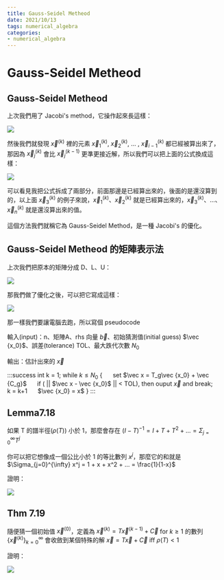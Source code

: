 ```yaml
---
title: Gauss-Seidel Metheod
date: 2021/10/13
tags: numerical_algebra
categories:
- numerical_algebra
---
```


# Gauss-Seidel Metheod

## Gauss-Seidel Metheod

上次我們用了 Jacobi's method，它操作起來長這樣：

![](https://i.imgur.com/eUlvTE7.png)

然後我們就發現 $\vec x^{(k)}$ 裡的元素 $\vec x_1^{(k)}$, $\vec x_2^{(k)}$, ... , $\vec x_{i-1}^{(k)}$ 都已經被算出來了，那因為 $\vec x_j^{(k)}$ 會比 $\vec x_j^{(k-1)}$ 更準更接近解，所以我們可以把上面的公式換成這樣：

![](https://i.imgur.com/jwym5dn.png)

可以看見我把公式拆成了兩部分，前面那邊是已經算出來的，後面的是還沒算到的，以上面 $\vec x_3^{(k)}$ 的例子來說，$\vec x_1^{(k)}$、$\vec x_2^{(k)}$ 就是已經算出來的，$\vec x_3^{(k)}$、...、$\vec x_n^{(k)}$ 就是還沒算出來的值。

這個方法我們就稱它為 Gauss-Seidel Method，是一種 Jacobi's 的優化。

## Gauss-Seidel Metheod 的矩陣表示法

上次我們把原本的矩陣分成 D、L、U：

![](https://i.imgur.com/sWswU8M.png)

那我們做了優化之後，可以把它寫成這樣：

![](https://i.imgur.com/25V62pp.png)

那一樣我們要讓電腦去跑，所以寫個 pseudocode

輸入(input)：n、矩陣A、rhs 向量 $\vec b$、初始猜測值(initial guess) $\vec {x_0}$、誤差(tolerance) TOL、最大跌代次數 $N_0$

輸出：估計出來的 $\vec x$

:::success
int k = 1;
while $k \leq N_0$ {
$\quad$ set $\vec x = T_g\vec {x_0} + \vec {C_g}$
$\quad$ if ( \|\| $\vec x - \vec {x_0}$ \|\| < TOL), then ouput $\vec x$ and break; 
$\quad$ k = k+1
$\quad$ $\vec {x_0} = x$
}
:::

## Lemma7.18

如果 T 的譜半徑($\rho(T)$) 小於 1，那麼會存在 $(I-T)^{-1} = I + T + T^2 + ... = \Sigma_{j=0}^{\infty}T^j$ 

你可以把它想像成一個公比小於 1 的等比數列 $x^j$，那麼它的和就是 $\Sigma_{j=0}^{\infty} x^j = 1 + x + x^2 + ... = \frac{1}{1-x}$

證明：

![](https://i.imgur.com/GP1eilB.png)

## Thm 7.19

隨便猜一個初始值 $\vec x^{(0)}$，定義為 $\vec x^{(k)} = T\vec x^{(k-1)} + \vec C$ for $k \ge 1$ 的數列 $\{\vec x ^ {(k)}\}_{k=0}^{\infty}$ 會收斂到某個特殊的解 $\vec x = T\vec x + \vec C$ iff $\rho(T) < 1$

證明：

![](https://i.imgur.com/fCm1JUg.png)